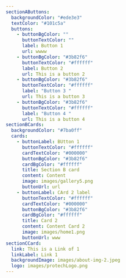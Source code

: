 ```yaml
---
sectionAButtons:
  backgroundColor: "#ede3e3"
  textColor: "#101c5a"
  buttons:
    - buttonBgColor: ""
      buttonTextColor: ""
      label: Button 1
      url: wwww
    - buttonBgColor: "#3b82f6"
      buttonTextColor: "#ffffff"
      label: Button 2
      url: This is a button 2
    - buttonBgColor: "#3b82f6"
      buttonTextColor: "#ffffff"
      label: "Button 3 "
      url: This is a button 3
    - buttonBgColor: "#3b82f6"
      buttonTextColor: "#ffffff"
      label: "Button 4 "
      url: This is a button 4
sectionBCards:
  backgroundColor: "#7ba0ff"
  cards:
    - buttonLabel: BUtton 1
      buttonTextColor: "#ffffff"
      cardTextColor: "#000000"
      buttonBgColor: "#3b82f6"
      cardBgColor: "#ffffff"
      title: Section B card
      content: Content
      image: images/gallery5.png
      buttonUrl: url
    - buttonLabel: CArd 2 label
      buttonTextColor: "#ffffff"
      cardTextColor: "#000000"
      buttonBgColor: "#3b82f6"
      cardBgColor: "#ffffff"
      title: Card 2
      content: Content Card 2
      image: images/home1.png
      buttonUrl: www
sectionCCard:
  link: This is a Link of 1
  linkLabel: Link 1
  backgroundImage: images/about-img-2.jpeg
  logo: images/protechLogo.png
---
```

